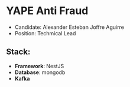 # YAPE Anti Fraud
- Candidate: Alexander Esteban Joffre Aguirre
- Position: Techmical Lead

## Stack:
- **Framework**: NestJS
- **Database**: mongodb
- **Kafka**